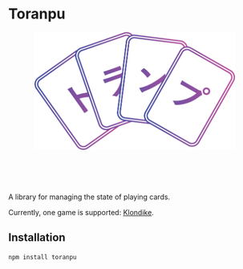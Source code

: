 # Toranpu

<p align="center">
<img src="https://raw.githubusercontent.com/meesvandongen/toranpu/main/packages/toranpu-docs/static/img/logo_toranpu.png" alt="toranpu" width="400px" />
</p>
<br />
<br />
<br />
<br />
A library for managing the state of playing cards.

Currently, one game is supported:
[Klondike](<https://en.wikipedia.org/wiki/Klondike_(solitaire)>).

## Installation

```bash
npm install toranpu
```
